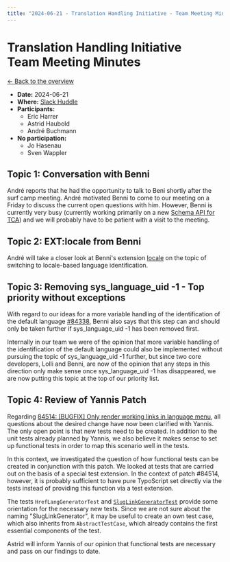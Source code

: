 ```yaml
---
title: "2024-06-21 - Translation Handling Initiative - Team Meeting Minutes"
---
```


# Translation Handling Initiative<br>Team Meeting Minutes

[← Back to the overview](https://notes.typo3.org/s/f3ae8fZSD)

- **Date:** 2024-06-21<br>
- **Where:** [Slack Huddle](https://app.slack.com/huddle/T024TUMLZ/C05D7UF1L8M)
- **Participants:**
    - Eric Harrer
    - Astrid Haubold
    - André Buchmann
- **No participation:**
    - Jo Hasenau
    - Sven Wappler

## Topic 1: Conversation with Benni

André reports that he had the opportunity to talk to Beni shortly after the surf camp meeting. André motivated Benni to come to our meeting on a Friday to discuss the current open questions with him. 
However, Benni is currently very busy (currently working primarily on a new [Schema API for TCA](https://review.typo3.org/c/Packages/TYPO3.CMS/+/75486)) and we will probably have to be patient with a visit to the meeting.

## Topic 2: EXT:locale from Benni

André will take a closer look at Benni's extension [locale](https://github.com/bmack/locale/) on the topic of switching to locale-based language identification.

## Topic 3: Removing sys_language_uid -1 - Top priority without exceptions

With regard to our ideas for a more variable handling of the identification of the default language [#84338](https://review.typo3.org/c/Packages/TYPO3.CMS/+/84338), Benni also says that this step can and should only be taken further if sys_language_uid -1 has been removed first.

Internally in our team we were of the opinion that more variable handling of the identification of the default language could also be implemented without pursuing the topic of sys_language_uid -1 further, but since two core developers, Lolli and Benni, are now of the opinion that any steps in this direction only make sense once sys_language_uid -1 has disappeared, we are now putting this topic at the top of our priority list.

## Topic 4: Review of Yannis Patch

Regarding [84514: [BUGFIX] Only render working links in language menu](https://review.typo3.org/c/Packages/TYPO3.CMS/+/84514), all questions about the desired change have now been clarified with Yannis. The only open point is that new tests need to be created. 
In addition to the unit tests already planned by Yannis, we also believe it makes sense to set up functional tests in order to map this scenario well in the tests.

In this context, we investigated the question of how functional tests can be created in conjunction with this patch. We looked at tests that are carried out on the basis of a special test extension. In the context of patch #84514, however, it is probably sufficient to have pure TypoScript set directly via the tests instead of providing this function via a test extension.

The tests `HrefLangGeneratorTest` and [`SlugLinkGeneratorTest`](https://github.com/typo3/typo3/blob/253926d1a85551c176d00551f33204097b11f850/typo3/sysext/frontend/Tests/Functional/SiteHandling/SlugLinkGeneratorTest.php) provide some orientation for the necessary new tests. Since we are not sure about the naming "SlugLinkGenerator", it may be useful to create an own test case, which also inherits from `AbstractTestCase`, which already contains the first essential components of the test.

Astrid will inform Yannis of our opinion that functional tests are necessary and pass on our findings to date.